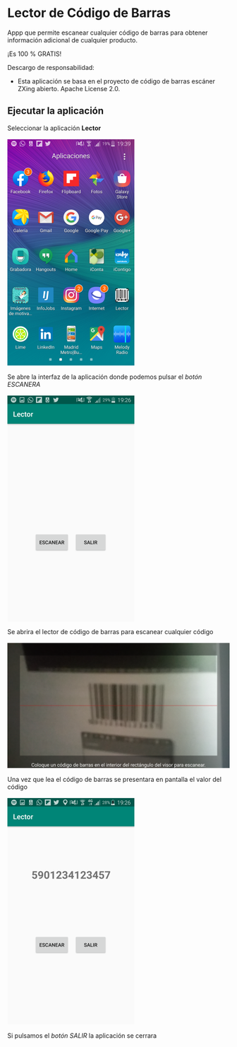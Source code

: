 # Lector de Código de Barras

Appp que permite escanear cualquier código de barras para obtener información adicional de cualquier producto.

¡Es 100 % GRATIS!

Descargo de responsabilidad:
* Esta aplicación se basa en el proyecto de código de barras escáner ZXing abierto. Apache License 2.0.

## Ejecutar la aplicación

Seleccionar la aplicación **Lector**<br><br>
<img src="imgDocumentacion/pantalla1.png" alt=""  width="288" align="middle">
<br><br>
Se abre la interfaz de la aplicación donde podemos pulsar el *botón ESCANERA*
<br><br>
<img src="imgDocumentacion/pantalla2.png" alt=""  width="288" align="middle">

Se abrira el lector de código de barras para escanear cualquier código
<br><br>
<img src="imgDocumentacion/pantalla3.png" alt="" width="512" align="middle">
<br><br>
Una vez que lea el código de barras se presentara en pantalla el valor del código
<br><br>
<img src="imgDocumentacion/pantalla4.png" alt="" width="288" align="middle">
<br><br>
Si pulsamos el *botón SALIR* la aplicación se cerrara
